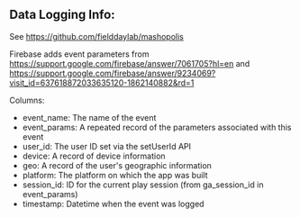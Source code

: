 ## Data Logging Info:
See https://github.com/fielddaylab/mashopolis

Firebase adds event parameters from https://support.google.com/firebase/answer/7061705?hl=en and https://support.google.com/firebase/answer/9234069?visit_id=637618872033635120-1862140882&rd=1

Columns:
- event_name: The name of the event
- event_params: A repeated record of the parameters associated with this event
- user_id: The user ID set via the setUserId API
- device: A record of device information
- geo: A record of the user's geographic information
- platform: The platform on which the app was built
- session_id: ID for the current play session (from ga_session_id in event_params)
- timestamp: Datetime when the event was logged
